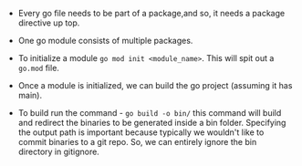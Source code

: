 - Every go file needs to be part of a package,and so, it needs a package directive up top.

- One go module consists of multiple packages.
- To initialize a module `go mod init <module_name>`. This will spit out a `go.mod` file.
- Once a module is initialized, we can build the go project (assuming it has main).
- To build run the command - `go build -o bin/` this command will build and redirect the binaries to be
  generated inside a bin folder. Specifying the output path is important because typically we wouldn't like
  to commit binaries to a git repo. So, we can entirely ignore the bin directory in gitignore.
